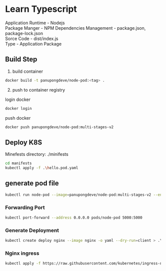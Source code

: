 # Learn Typescript  

Application Runtime - Nodejs  
Package Manger - NPM
Dependencies Management - package.json, package-lock.json  
Sorce Code - dist/index.js  
Type - Application Package  


## Build Step

1. build container

```bash
docker build -t panupongdeve/node-pod:<tag> .
```

2. push to container registry

login docker
```bash
docker login
```

push docker
```bash
docker push panupongdeve/node-pod:multi-stages-v2
```

## Deploy K8S

Minefests directory: ./minifests

```bash
cd manifests
kubectl apply -f .\hello.pod.yaml
```

## generate pod file
```bash
kubectl run node-pod --image=panupongdeve/node-pod:multi-stages-v2 --env="HOST=0.0.0.0" --port=5000 --dry-run=client -o yaml -l app=node-pod > manifests/node-pod.yml
```


### Forwarding Port
```bash
kubectl port-forward --address 0.0.0.0 pods/node-pod 5000:5000
```

### Generate Deployment
```bash
kubectl create deploy nginx --image nginx -o yaml --dry-run=client > .\manifests\nginx.yml
```

### Nginx ingress
```bash
kubectl apply -f https://raw.githubusercontent.com/kubernetes/ingress-nginx/controller-v1.12.1/deploy/static/provider/baremetal/deploy.yaml
```